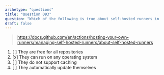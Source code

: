 ```yaml
---
archetype: "questions"
title: "Question 093"
question: "Which of the following is true about self-hosted runners in GitHub Actions?"
draft: false
---
```



> https://docs.github.com/en/actions/hosting-your-own-runners/managing-self-hosted-runners/about-self-hosted-runners 
1. [ ] They are free for all repositories
1. [x] They can run on any operating system
1. [ ] They do not support caching
1. [ ] They automatically update themselves
